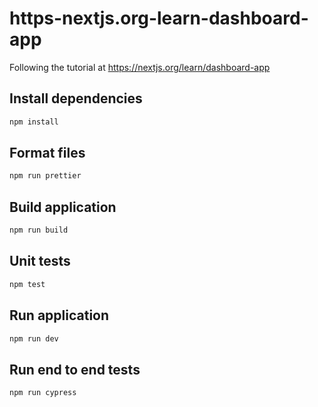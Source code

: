 # https-nextjs.org-learn-dashboard-app
Following the tutorial at https://nextjs.org/learn/dashboard-app

## Install dependencies
```sh
npm install
```

## Format files
```sh
npm run prettier
```

## Build application
```sh
npm run build
```

## Unit tests
```sh
npm test
```

## Run application
```sh
npm run dev
```

## Run end to end tests
```sh
npm run cypress
```
